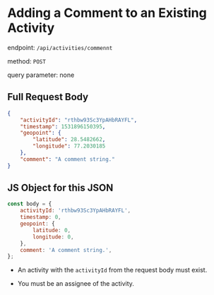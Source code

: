 # Adding a Comment to an Existing Activity

endpoint: `/api/activities/commennt`

method: `POST`

query parameter: none

## Full Request Body

```json
{
    "activityId": "rthbw93Sc3YpAHbRAYFL",
    "timestamp": 1531896150395,
    "geopoint": {
        "latitude": 28.5482662,
        "longitude": 77.2030185
    },
    "comment": "A comment string."
}
```

## JS Object for this JSON

```js
const body = {
    activityId: 'rthbw93Sc3YpAHbRAYFL',
    timestamp: 0,
    geopoint: {
        latitude: 0,
        longitude: 0,
    },
    comment: 'A comment string.',
};
```

* An activity with the `activityId` from the request body must exist.

* You must be an assignee of the activity.
